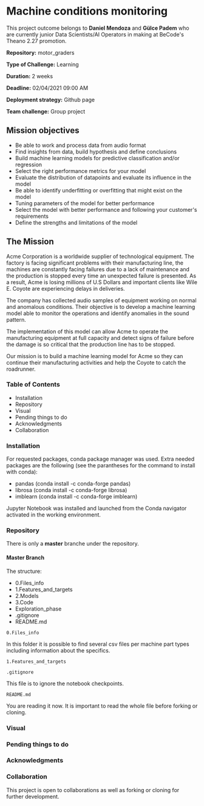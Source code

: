 # Machine conditions monitoring

This project outcome belongs to **Daniel Mendoza** and **Gülce Padem** who are currently junior Data Scientists/AI Operators in making at BeCode's Theano 2.27 promotion.

**Repository:** motor_graders

**Type of Challenge:** Learning

**Duration:** 2 weeks

**Deadline:** 02/04/2021 09:00 AM

**Deployment strategy:** Github page

**Team challenge:** Group project

## Mission objectives

- Be able to work and process data from audio format
- Find insights from data, build hypothesis and define conclusions
- Build machine learning models for predictive classification and/or regression
- Select the right performance metrics for your model
- Evaluate the distribution of datapoints and evaluate its influence in the model
- Be able to identify underfitting or overfitting that might exist on the model
- Tuning parameters of the model for better performance
- Select the model with better performance and following your
  customer's requirements
- Define the strengths and limitations of the model

## The Mission

Acme Corporation is a worldwide supplier of technological equipment. The factory is facing significant problems with their manufacturing line, the machines are constantly facing failures due to a lack of maintenance and the production is stopped every time an unexpected failure is presented. As a result, Acme is losing millions of U.S Dollars and important clients like Wile E. Coyote are experiencing delays in deliveries.

The company has collected audio samples of equipment working on normal and anomalous conditions. Their objective is to develop a machine learning model able to monitor the operations and identify anomalies in the sound pattern.

The implementation of this model can allow Acme to operate the manufacturing equipment at full capacity and detect signs of failure before the damage is so critical that the production line has to be stopped.

Our mission is to build a machine learning model for Acme so they can continue their manufacturing activities and help the Coyote to catch the roadrunner.

### Table of Contents

* Installation
* Repository
* Visual
* Pending things to do
* Acknowledgments
* Collaboration

### Installation

For requested packages, conda package manager was used. Extra needed packages are the following (see the parantheses for the command to install with conda):

* pandas (conda install -c conda-forge pandas)
* librosa (conda install -c conda-forge librosa)
* imblearn (conda install -c conda-forge imblearn)

Jupyter Notebook was installed and launched from the Conda navigator activated in the working environment.

### Repository

There is only a **master** branche under the repository.

#### Master Branch

The structure:

* 0.Files_info
* 1.Features_and_targets
* 2.Models
* 3.Code
* Exploration_phase
* .gitignore
* README.md

`0.Files_info`

In this folder it is possible to find several csv files per machine part types including information about the specifics.

`1.Features_and_targets`


`.gitignore`

This file is to ignore the notebook checkpoints.

`README.md`

You are reading it now. It is important to read the whole file before forking or cloning.


### Visual



### Pending things to do


### Acknowledgments



### Collaboration

This project is open to collaborations as well as forking or cloning for further development.